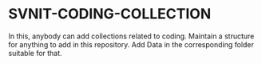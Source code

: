 # SVNIT-CODING-COLLECTION
In this, anybody can add collections related to coding.
Maintain a structure for anything to add in this repository.
Add Data in the corresponding folder suitable for that.
